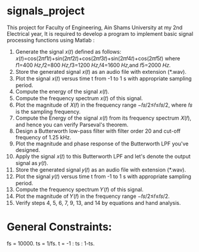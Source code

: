 # signals_project

This project for Faculty of Engineering, Ain Shams University at my 2nd Electrical year, It is required to develop a program to implement basic signal processing functions using Matlab : 
1. Generate the signal 𝑥(𝑡) defined as follows:
𝑥(𝑡)=cos(2𝜋𝑓1𝑡)+sin(2𝜋𝑓2𝑡)+cos(2𝜋𝑓3𝑡)+sin(2𝜋𝑓4𝑡)+cos(2𝜋𝑓5𝑡) where 𝑓1=400 𝐻𝑧,𝑓2=800 𝐻𝑧,𝑓3=1200 𝐻𝑧,𝑓4=1600 𝐻𝑧,and 𝑓5=2000 𝐻𝑧.
2. Store the generated signal 𝑥(𝑡) as an audio file with extension (*.wav).
3. Plot the signal 𝑥(𝑡) versus time t from -1 to 1 s with appropriate sampling period.
4. Compute the energy of the signal 𝑥(𝑡).
5. Compute the frequency spectrum 𝑥(𝑡) of this signal.
6. Plot the magnitude of 𝑋(𝑓) in the frequency range −𝑓𝑠/2≤𝑓≤𝑓𝑠/2, where 𝑓𝑠 is the sampling frequency.
7. Compute the Energy of the signal 𝑥(𝑡) from its frequency spectrum 𝑋(𝑓), and hence you can verify Parseval's theorem.
8. Design a Butterworth low-pass filter with filter order 20 and cut-off frequency of 1.25 kHz.
9. Plot the magnitude and phase response of the Butterworth LPF you've designed.
10. Apply the signal 𝑥(𝑡) to this Butterworth LPF and let's denote the output signal as 𝑦(𝑡).
11. Store the generated signal 𝑦(𝑡) as an audio file with extension (*.wav).
12. Plot the signal 𝑦(𝑡) versus time t from -1 to 1 s with appropriate sampling period.
13. Compute the frequency spectrum 𝑌(𝑓) of this signal.
14. Plot the magnitude of 𝑌(𝑓) in the frequency range −𝑓𝑠/2≤𝑓≤𝑓𝑠/2.
15. Verify steps 4, 5, 6, 7, 9, 13, and 14 by equations and hand analysis.

# General Constraints:
fs = 10000.
ts = 1/fs.
t = -1 : ts : 1-ts.
